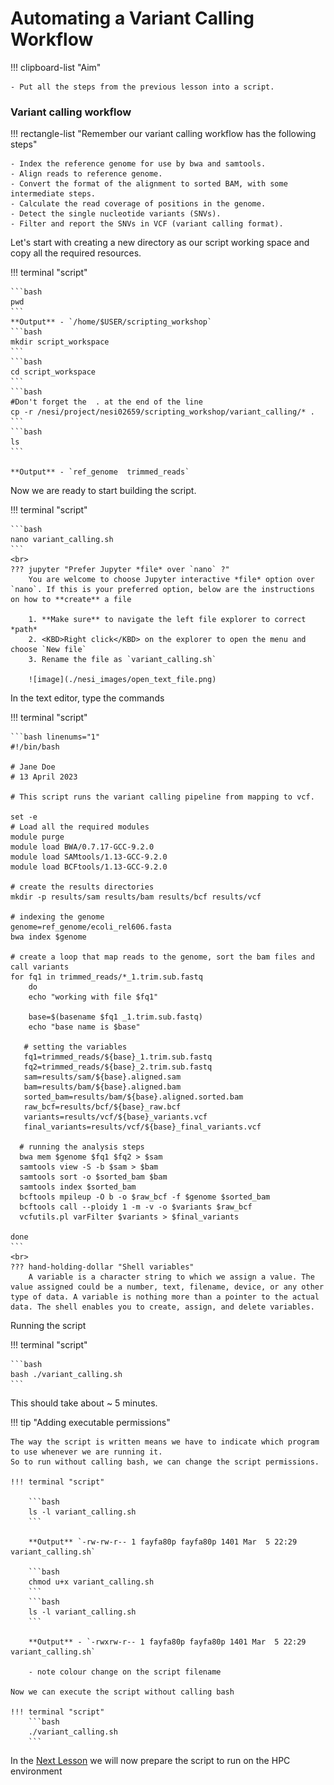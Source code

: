 # Automating a Variant Calling Workflow

!!! clipboard-list "Aim"

    - Put all the steps from the previous lesson into a script.

### Variant calling workflow


!!! rectangle-list "Remember our variant calling workflow has the following steps"

    - Index the reference genome for use by bwa and samtools.
    - Align reads to reference genome.
    - Convert the format of the alignment to sorted BAM, with some intermediate steps.
    - Calculate the read coverage of positions in the genome.
    - Detect the single nucleotide variants (SNVs).
    - Filter and report the SNVs in VCF (variant calling format).

Let's start with creating a new directory as our script working space and copy all the required resources.

!!! terminal "script"

    ```bash
    pwd
    ```
    **Output** - `/home/$USER/scripting_workshop`
    ```bash
    mkdir script_workspace
    ```
    ```bash
    cd script_workspace
    ```
    ```bash
    #Don't forget the  . at the end of the line
    cp -r /nesi/project/nesi02659/scripting_workshop/variant_calling/* .
    ```
    ```bash
    ls
    ```

    **Output** - `ref_genome  trimmed_reads`
    
Now we are ready to start building the script.

!!! terminal "script"

    ```bash
    nano variant_calling.sh
    ```
    <br>
    ??? jupyter "Prefer Jupyter *file* over `nano` ?"
        You are welcome to choose Jupyter interactive *file* option over `nano`. If this is your preferred option, below are the instructions on how to **create** a file

        1. **Make sure** to navigate the left file explorer to correct *path*
        2. <KBD>Right click</KBD> on the explorer to open the menu and choose `New file`
        3. Rename the file as `variant_calling.sh`

        ![image](./nesi_images/open_text_file.png)

In the text editor, type the commands

!!! terminal "script"

    ```bash linenums="1"
    #!/bin/bash 
    
    # Jane Doe
    # 13 April 2023
    
    # This script runs the variant calling pipeline from mapping to vcf.
    
    set -e
    # Load all the required modules
    module purge
    module load BWA/0.7.17-GCC-9.2.0
    module load SAMtools/1.13-GCC-9.2.0
    module load BCFtools/1.13-GCC-9.2.0
    
    # create the results directories
    mkdir -p results/sam results/bam results/bcf results/vcf
    
    # indexing the genome
    genome=ref_genome/ecoli_rel606.fasta
    bwa index $genome
    
    # create a loop that map reads to the genome, sort the bam files and call variants
    for fq1 in trimmed_reads/*_1.trim.sub.fastq
        do
        echo "working with file $fq1"
    
        base=$(basename $fq1 _1.trim.sub.fastq)
        echo "base name is $base"
    
       # setting the variables
       fq1=trimmed_reads/${base}_1.trim.sub.fastq
       fq2=trimmed_reads/${base}_2.trim.sub.fastq
       sam=results/sam/${base}.aligned.sam
       bam=results/bam/${base}.aligned.bam
       sorted_bam=results/bam/${base}.aligned.sorted.bam
       raw_bcf=results/bcf/${base}_raw.bcf
       variants=results/vcf/${base}_variants.vcf
       final_variants=results/vcf/${base}_final_variants.vcf
    
      # running the analysis steps
      bwa mem $genome $fq1 $fq2 > $sam
      samtools view -S -b $sam > $bam
      samtools sort -o $sorted_bam $bam
      samtools index $sorted_bam
      bcftools mpileup -O b -o $raw_bcf -f $genome $sorted_bam
      bcftools call --ploidy 1 -m -v -o $variants $raw_bcf
      vcfutils.pl varFilter $variants > $final_variants
    
    done
    ```
    <br>
    ??? hand-holding-dollar "Shell variables"
        A variable is a character string to which we assign a value. The value assigned could be a number, text, filename, device, or any other type of data. A variable is nothing more than a pointer to the actual data. The shell enables you to create, assign, and delete variables.



Running the script

!!! terminal "script"

    ```bash
    bash ./variant_calling.sh
    ```
This should take about ~ 5 minutes.

!!! tip "Adding executable permissions"

    The way the script is written means we have to indicate which program to use whenever we are running it. 
    So to run without calling bash, we can change the script permissions.

    !!! terminal "script"
    
        ```bash 
        ls -l variant_calling.sh 
        ```

        **Output** `-rw-rw-r-- 1 fayfa80p fayfa80p 1401 Mar  5 22:29 variant_calling.sh`
        
        ```bash
        chmod u+x variant_calling.sh
        ```
        ```bash
        ls -l variant_calling.sh 
        ```

        **Output** - `-rwxrw-r-- 1 fayfa80p fayfa80p 1401 Mar  5 22:29 variant_calling.sh`

        - note colour change on the script filename
        
    Now we can execute the script without calling bash

    !!! terminal "script"
        ```bash
        ./variant_calling.sh
        ```

In the [Next Lesson](https://github.com/GenomicsAotearoa/Workshop-Bash_Scripting_And_HPC_Job_Scheduler/tree/main/2.HPC_Job_Scheduling) we will now prepare the script to run on the HPC environment



